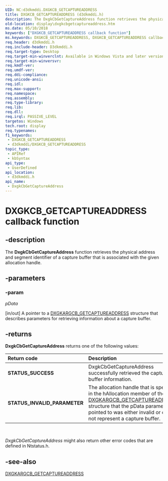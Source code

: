 ```yaml
---
UID: NC:d3dkmddi.DXGKCB_GETCAPTUREADDRESS
title: DXGKCB_GETCAPTUREADDRESS (d3dkmddi.h)
description: The DxgkCbGetCaptureAddress function retrieves the physical address and segment identifier of a capture buffer that is associated with the given allocation handle.
old-location: display\dxgkcbgetcaptureaddress.htm
ms.date: 05/10/2018
keywords: ["DXGKCB_GETCAPTUREADDRESS callback function"]
ms.keywords: DXGKCB_GETCAPTUREADDRESS, DXGKCB_GETCAPTUREADDRESS callback, DpFunctions_a8e4882c-a196-4cdf-826f-fa4cf44ba8f8.xml, DxgkCbGetCaptureAddress, DxgkCbGetCaptureAddress callback function [Display Devices], d3dkmddi/DxgkCbGetCaptureAddress, display.dxgkcbgetcaptureaddress
req.header: d3dkmddi.h
req.include-header: D3dkmddi.h
req.target-type: Desktop
req.target-min-winverclnt: Available in Windows Vista and later versions of the Windows operating systems.
req.target-min-winversvr: 
req.kmdf-ver: 
req.umdf-ver: 
req.ddi-compliance: 
req.unicode-ansi: 
req.idl: 
req.max-support: 
req.namespace: 
req.assembly: 
req.type-library: 
req.lib: 
req.dll: 
req.irql: PASSIVE_LEVEL
targetos: Windows
tech.root: display
req.typenames: 
f1_keywords:
 - DXGKCB_GETCAPTUREADDRESS
 - d3dkmddi/DXGKCB_GETCAPTUREADDRESS
topic_type:
 - APIRef
 - kbSyntax
api_type:
 - UserDefined
api_location:
 - d3dkmddi.h
api_name:
 - DxgkCbGetCaptureAddress
---
```


# DXGKCB_GETCAPTUREADDRESS callback function


## -description

The <b>DxgkCbGetCaptureAddress</b> function retrieves the physical address and segment identifier of a capture buffer that is associated with the given allocation handle.

## -parameters

### -param 

*pData*

[in/out] A pointer to a <a href="/windows-hardware/drivers/ddi/d3dkmddi/ns-d3dkmddi-_dxgkargcb_getcaptureaddress">DXGKARGCB_GETCAPTUREADDRESS</a> structure that describes parameters for retrieving information about a capture buffer.

## -returns

<b>DxgkCbGetCaptureAddress</b> returns one of the following values:

| **Return code** | **Description** | 
|:--|:--|
| **STATUS_SUCCESS** | DxgkCbGetCaptureAddress successfully retrieved the capture buffer information. | 
| **STATUS_INVALID_PARAMETER** | The allocation handle that is specified in the hAllocation member of the [DXGKARGCB_GETCAPTUREADDRESS](./ns-d3dkmddi-_dxgkargcb_getcaptureaddress.md) structure that the pData parameter pointed to was either invalid or did not represent a capture buffer. | 

 

<i>DxgkCbGetCaptureAddress</i> might also return other error codes that are defined in Ntstatus.h.

## -see-also

<a href="/windows-hardware/drivers/ddi/d3dkmddi/ns-d3dkmddi-_dxgkargcb_getcaptureaddress">DXGKARGCB_GETCAPTUREADDRESS</a>
